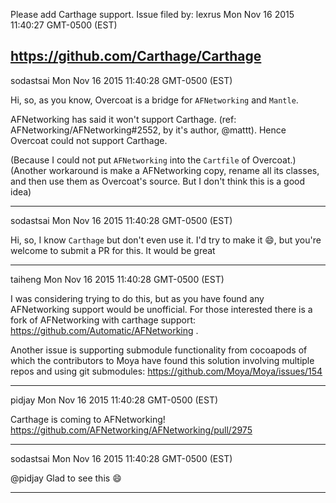Please add Carthage support.
Issue filed by: lexrus
Mon Nov 16 2015 11:40:27 GMT-0500 (EST)

https://github.com/Carthage/Carthage
-------------------------------------------------------------------------------
sodastsai
Mon Nov 16 2015 11:40:28 GMT-0500 (EST)

Hi, so, as you know, Overcoat is a bridge for `AFNetworking` and `Mantle`.

AFNetworking has said it won't support Carthage. (ref: AFNetworking/AFNetworking#2552, by it's author, @mattt). Hence Overcoat could not support Carthage.

(Because I could not put `AFNetworking` into the `Cartfile` of Overcoat.)
(Another workaround is make a AFNetworking copy, rename all its classes, and then use them as Overcoat's source. But I don't think this is a good idea)

-------------------------------------------------------------------------------
sodastsai
Mon Nov 16 2015 11:40:28 GMT-0500 (EST)

Hi, so, I know `Carthage` but don't even use it.
I'd try to make it :smile:, but you're welcome to submit a PR for this. It would be great

-------------------------------------------------------------------------------
taiheng
Mon Nov 16 2015 11:40:28 GMT-0500 (EST)

I was considering trying to do this, but as you have found any AFNetworking support would be unofficial. 
For those interested there is a fork of AFNetworking with carthage support: https://github.com/Automatic/AFNetworking .

Another issue is supporting submodule functionality from cocoapods of which the contributors to Moya have found this solution involving multiple repos and using git submodules: https://github.com/Moya/Moya/issues/154

-------------------------------------------------------------------------------
pidjay
Mon Nov 16 2015 11:40:28 GMT-0500 (EST)

Carthage is coming to AFNetworking! https://github.com/AFNetworking/AFNetworking/pull/2975

-------------------------------------------------------------------------------
sodastsai
Mon Nov 16 2015 11:40:28 GMT-0500 (EST)

@pidjay Glad to see this :smile: 

-------------------------------------------------------------------------------